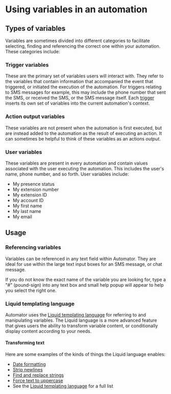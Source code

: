 # Using variables in an automation

## Types of variables

Variables are sometimes divided into different categories to facilitate selecting, finding and referencing the correct one within your automation. These categories include:

### Trigger variables

These are the primary set of variables users will interact with. They refer to the variables that contain information that accompanied the event that triggered, or initiated the execution of the automation. For triggers relating to SMS messages for example, this may include the phone number that sent the SMS, or received the SMS, or the SMS message itself. Each [trigger](../triggers/) inserts its own set of variables into the current automation's context. 

### Action output variables

These variables are not present when the automation is first executed, but are instead added to the automation as the result of executing an action. It can sometimes be helpful to think of these variables as an actions *output*. 

### User variables

These variables are present in every automation and contain values associated with the user executing the automation. This includes the user's name, phone number, and so forth. User variables include:

* My presence status
* My extension number
* My extension ID
* My account ID
* My first name
* My last name
* My email

## Usage

### Referencing variables

Variables can be referenced in any text field within Automator. They are ideal for use within the large text input boxes for an SMS message, or chat message. 

If you do not know the exact name of the variable you are looking for, type a "#" (pound-sign) into any text box and small help popup will appear to help you select the right one. 

### Liquid templating language

Automator uses the [Liquid templating language](https://shopify.github.io/liquid/) for referring to and manipulating variables. The Liquid language is a more advanced feature that gives users the ability to transform variable content, or conditionally display content according to your needs. 

#### Transforming text

Here are some examples of the kinds of things the Liquid language enables:

* [Date formatting](https://shopify.github.io/liquid/filters/date/)
* [Strip newlines](https://shopify.github.io/liquid/filters/strip_newlines/)
* [Find and replace strings](https://shopify.github.io/liquid/filters/replace/)
* [Force text to uppercase](https://shopify.github.io/liquid/filters/upcase/)
* See the [Liquid templating language](https://shopify.github.io/liquid/) for a full list

<!--
#### Conditional logic using Liquid

One can also conditionally display text based on a variable's value, using simple if statements. For example:

```
{% if user.presenceStatus == "Busy" %}
  Sorry I couldn't take your call, but I am in focus mode right now. 
{% endif %}
```
-->

